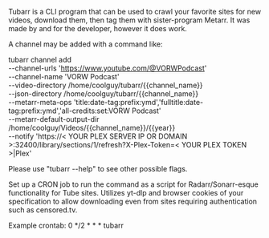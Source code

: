 Tubarr is a CLI program that can be used to crawl your favorite sites for new videos, download them, then tag them with sister-program Metarr. It was made by and for the developer, however it does work.

A channel may be added with a command like:

tubarr channel add \
--channel-urls 'https://www.youtube.com/@VORWPodcast' \
--channel-name 'VORW Podcast' \
--video-directory /home/coolguy/tubarr/{{channel_name}} \
--json-directory /home/coolguy/tubarr/{{channel_name}} \
--metarr-meta-ops 'title:date-tag:prefix:ymd','fulltitle:date-tag:prefix:ymd','all-credits:set:VORW Podcast' \
--metarr-default-output-dir /home/coolguy/Videos/{{channel_name}}/{{year}} \
--notify 'https://< YOUR PLEX SERVER IP OR DOMAIN >:32400/library/sections/1/refresh?X-Plex-Token=< YOUR PLEX TOKEN >|Plex'

Please use "tubarr --help" to see other possible flags.

Set up a CRON job to run the command as a script for Radarr/Sonarr-esque functionality for Tube sites. Utilizes yt-dlp and browser cookies of your specification to allow downloading even from sites requiring authentication such as censored.tv.

Example crontab:
0 */2 * * * tubarr

